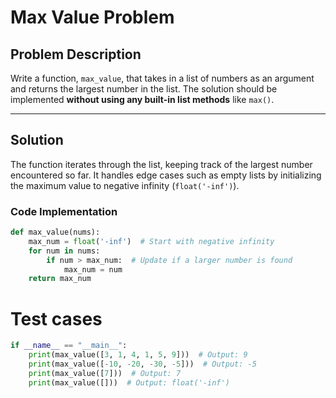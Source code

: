 # Max Value Problem

## Problem Description
Write a function, `max_value`, that takes in a list of numbers as an argument and returns the largest number in the list. The solution should be implemented **without using any built-in list methods** like `max()`.

---

## Solution

The function iterates through the list, keeping track of the largest number encountered so far. It handles edge cases such as empty lists by initializing the maximum value to negative infinity (`float('-inf')`).

### Code Implementation
```python
def max_value(nums):
    max_num = float('-inf')  # Start with negative infinity
    for num in nums:
        if num > max_num:  # Update if a larger number is found
            max_num = num
    return max_num
```
# Test cases
```python
if __name__ == "__main__":
    print(max_value([3, 1, 4, 1, 5, 9]))  # Output: 9
    print(max_value([-10, -20, -30, -5]))  # Output: -5
    print(max_value([7]))  # Output: 7
    print(max_value([]))  # Output: float('-inf')
```
